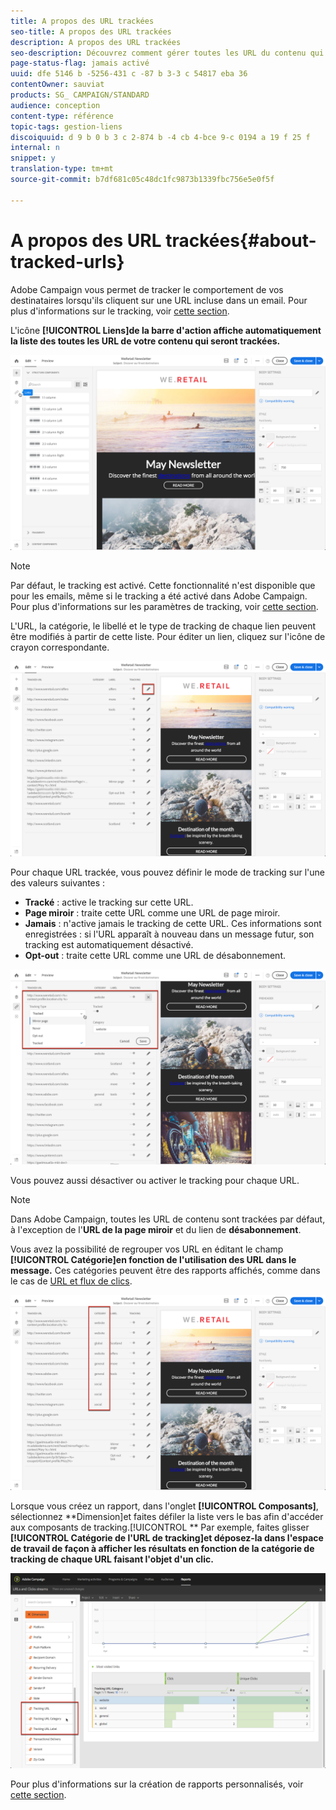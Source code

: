 ```yaml
---
title: A propos des URL trackées
seo-title: A propos des URL trackées
description: A propos des URL trackées
seo-description: Découvrez comment gérer toutes les URL du contenu qui seront trackées.
page-status-flag: jamais activé
uuid: dfe 5146 b -5256-431 c -87 b 3-3 c 54817 eba 36
contentOwner: sauviat
products: SG_ CAMPAIGN/STANDARD
audience: conception
content-type: référence
topic-tags: gestion-liens
discoiquuid: d 9 b 0 b 3 c 2-874 b -4 cb 4-bce 9-c 0194 a 19 f 25 f
internal: n
snippet: y
translation-type: tm+mt
source-git-commit: b7df681c05c48dc1fc9873b1339fbc756e5e0f5f

---
```



# A propos des URL trackées{#about-tracked-urls}

Adobe Campaign vous permet de tracker le comportement de vos destinataires lorsqu'ils cliquent sur une URL incluse dans un email. Pour plus d'informations sur le tracking, voir [cette section](../../sending/using/tracking-messages.md#about-tracking).

L'icône **[!UICONTROL Liens]de la barre d'action affiche automatiquement la liste des toutes les URL de votre contenu qui seront trackées.**

![](assets/des_links.png)

>[!NOTE]
>
>Par défaut, le tracking est activé. Cette fonctionnalité n'est disponible que pour les emails, même si le tracking a été activé dans Adobe Campaign. Pour plus d'informations sur les paramètres de tracking, voir [cette section](../../administration/using/configuring-email-channel.md#tracking-parameters).

L'URL, la catégorie, le libellé et le type de tracking de chaque lien peuvent être modifiés à partir de cette liste. Pour éditer un lien, cliquez sur l'icône de crayon correspondante.

![](assets/des_links_tracking.png)

Pour chaque URL trackée, vous pouvez définir le mode de tracking sur l'une des valeurs suivantes :

* **Tracké** : active le tracking sur cette URL.
* **Page miroir** : traite cette URL comme une URL de page miroir.
* **Jamais** : n'active jamais le tracking de cette URL. Ces informations sont enregistrées : si l'URL apparaît à nouveau dans un message futur, son tracking est automatiquement désactivé.
* **Opt-out** : traite cette URL comme une URL de désabonnement.

![](assets/des_link_tracking_type.png)

Vous pouvez aussi désactiver ou activer le tracking pour chaque URL.

>[!NOTE]
>
>Dans Adobe Campaign, toutes les URL de contenu sont trackées par défaut, à l'exception de l'**URL de la page miroir** et du lien de **désabonnement**.

Vous avez la possibilité de regrouper vos URL en éditant le champ **[!UICONTROL Catégorie]en fonction de l'utilisation des URL dans le message.** Ces catégories peuvent être des rapports affichés, comme dans le cas de [URL et flux de clics](../../reporting/using/urls-and-click-streams.md).

![](assets/des_link_tracking_category.png)

Lorsque vous créez un rapport, dans l'onglet **[!UICONTROL Composants]**, sélectionnez **Dimension]et faites défiler la liste vers le bas afin d'accéder aux composants de tracking.[!UICONTROL ** Par exemple, faites glisser **[!UICONTROL Catégorie de l'URL de tracking]et déposez-la dans l'espace de travail de façon à afficher les résultats en fonction de la catégorie de tracking de chaque URL faisant l'objet d'un clic.**

![](assets/des_link_tracking_report.png)

Pour plus d'informations sur la création de rapports personnalisés, voir [cette section](../../reporting/using/about-dynamic-reports.md).
